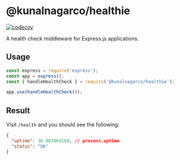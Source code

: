 # @kunalnagarco/healthie

[![codecov](https://codecov.io/gh/kunalnagar/healthie/branch/master/graph/badge.svg?token=J3NbY7brTh)](https://codecov.io/gh/kunalnagar/healthie)

A health check middleware for Express.js applications.

## Usage

```js
const express = require('express');
const app = express();
const { handleHealthCheck } = require('@kunalnagarco/healthie');

app.use(handleHealthCheck());
```

## Result

Visit `/health` and you should see the following:

```json
{
  "uptime": 36.883064168, // process.uptime
  "status": "OK"
}
```
